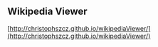 ## Wikipedia Viewer

[http://christophszcz.github.io/wikipediaViewer/](http://christophszcz.github.io/wikipediaViewer/)
